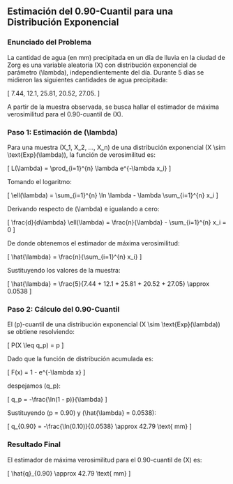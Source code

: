 ## Estimación del 0.90-Cuantil para una Distribución Exponencial

### Enunciado del Problema
La cantidad de agua (en mm) precipitada en un día de lluvia en la ciudad de Zorg es una variable aleatoria
\(X\) con distribución exponencial de parámetro \(\lambda\), independientemente del día. Durante 5 días se midieron las siguientes cantidades de agua precipitada:

\[ 7.44, 12.1, 25.81, 20.52, 27.05. \]

A partir de la muestra observada, se busca hallar el estimador de máxima verosimilitud para el 0.90-cuantil de \(X\).

### Paso 1: Estimación de \(\lambda\)
Para una muestra \(X_1, X_2, ..., X_n\) de una distribución exponencial \(X \sim \text{Exp}(\lambda)\), la función de verosimilitud es:

\[
L(\lambda) = \prod_{i=1}^{n} \lambda e^{-\lambda x_i}
\]

Tomando el logaritmo:

\[
\ell(\lambda) = \sum_{i=1}^{n} \ln \lambda - \lambda \sum_{i=1}^{n} x_i
\]

Derivando respecto de \(\lambda\) e igualando a cero:

\[
\frac{d}{d\lambda} \ell(\lambda) = \frac{n}{\lambda} - \sum_{i=1}^{n} x_i = 0
\]

De donde obtenemos el estimador de máxima verosimilitud:

\[
\hat{\lambda} = \frac{n}{\sum_{i=1}^{n} x_i}
\]

Sustituyendo los valores de la muestra:

\[
\hat{\lambda} = \frac{5}{7.44 + 12.1 + 25.81 + 20.52 + 27.05} \approx 0.0538
\]

### Paso 2: Cálculo del 0.90-Cuantil
El \(p\)-cuantil de una distribución exponencial \(X \sim \text{Exp}(\lambda)\) se obtiene resolviendo:

\[
P(X \leq q_p) = p
\]

Dado que la función de distribución acumulada es:

\[
F(x) = 1 - e^{-\lambda x}
\]

despejamos \(q_p\):

\[
q_p = -\frac{\ln(1 - p)}{\lambda}
\]

Sustituyendo \(p = 0.90\) y \(\hat{\lambda} = 0.0538\):

\[
q_{0.90} = -\frac{\ln(0.10)}{0.0538} \approx 42.79 \text{ mm}
\]

### Resultado Final
El estimador de máxima verosimilitud para el 0.90-cuantil de \(X\) es:

\[
\hat{q}_{0.90} \approx 42.79 \text{ mm}
\]

